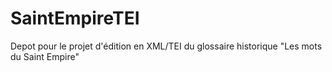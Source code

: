 # SaintEmpireTEI
Depot pour le projet d'édition en XML/TEI du glossaire historique "Les mots du Saint Empire"
